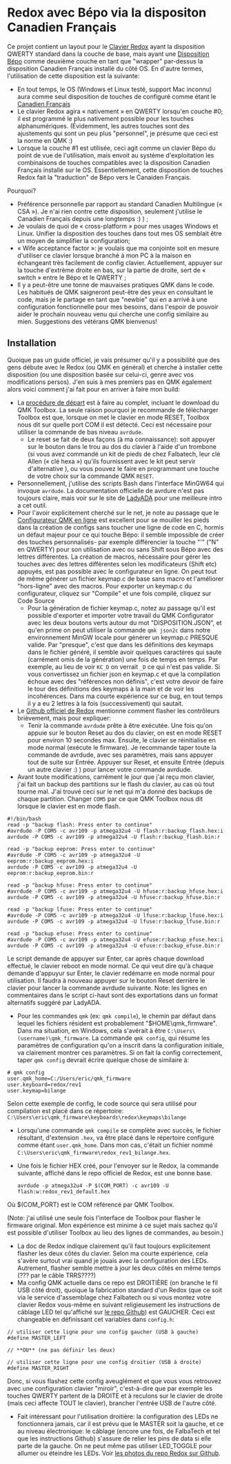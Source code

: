 # Redox avec Bépo via la dispositon Canadien Français

Ce projet contient un layout pour le [Clavier
Redox](https://github.com/mattdibi/redox-keyboard) ayant la
disposition QWERTY standard dans la couche de base, mais ayant une
[Disposition Bépo](https://bepo.fr/wiki/Accueil) comme deuxième couche
en tant que "wrapper" par-dessus la disposition Canadien Français
installé du côté OS. En d'autre termes, l'utilisation de cette
disposition est la suivante:

* En tout temps, le OS (Windows et Linux testé, support Mac inconnu)
  aura comme seul disposition de touches de configuré comme étant le
  [Canadien Français](http://kbdlayout.info/kbdca)
* Le clavier Redox agira « nativement » en QWERTY lorsqu'en couche #0;
  il est programmé le plus nativement possible pour les touches
  alphanumériques. (Évidemment, les autres touches sont des
  ajustements qui sont un peu plus "personnel", je présume que ceci
  est la norme en QMK :)
* Lorsque la couche #1 est utilisée, ceci agit comme un clavier Bépo
  du point de vue de l'utilisation, mais envoit au système
  d'exploitation les combinaisons de touches compatibles avec la
  disposition Canadien Français installé sur le OS. Essentiellement,
  cette disposition de touches Redox fait la "traduction" de
  Bépo vers le Canaiden Français.
  
Pourquoi?

* Préférence personnelle par rapport au standard Canadien Multilingue
  (« CSA »). Je n'ai rien contre cette disposition, seulement
  j'utilise le Canadien Français depuis une longtemps :) ) ;
* Je voulais de quoi de « cross-platform » pour mes usages Windows et
  Linux. Unifier la disposition des touches dans tout mes OS semblait
  être un moyen de simplifier la configuration;
* « Wife acceptance factor »: je voulais que ma conjointe soit en
  mesure d'utiliser ce clavier lorsque branché à mon PC à la maison en
  échangeant très facilement de config clavier. Actuellement, appuyer
  sur la touche d'extrème droite en bas, sur la partie de droite, sert
  de « switch » entre le Bépo et le QWERTY ;
* Il y a peut-être une tonne de mauvaises pratiques QMK dans le code.
  Les habitués de QMK saigneront peut-être des yeux en consultant le
  code, mais je le partage en tant que "newbie" qui en a arrivé à une
  configuration fonctionnelle pour mes besoins, dans l'espoir de
  pouvoir aider le prochain nouveau venu qui cherche une config
  similaire au mien. Suggestions des vétérans QMK bienvenus!


## Installation
Quoique pas un guide officiel, je vais présumer qu'il y a possibilité
que des gens débute avec le Redox (ou QMK en général) et cherche à
installer cette disposition (ou une disposition basée sur celui-ci,
genre avec vos modifications persos). J'en suis à mes premiers pas en
QMK également alors voici comment j'ai fait pour en arriver à faire
mon build:

* La [procédure de
  départ](https://beta.docs.qmk.fm/tutorial/newbs_getting_started) est
  à faire au complet, incluant le download du QMK Toolbox. La seule
  raison pourquoi je recommande de télécharger Toolbox est que,
  lorsque on met le clavier en mode RESET, Toolbox nous dit sur quelle
  port COM il est détecté. Ceci est nécessaire pour utiliser la
  commande de bas niveau `avrdude`. 
  * Le reset se fait de deux façons (à ma connaissance): soit appuyer
    sur le bouton dans le trou au dos du clavier à l'aide d'un
    trombone (si vous avez commandé un kit de pieds de chez Falbatech,
    leur clé Allen (« clé hexa ») qu'ils fournissent avec le kit peut
    servir d'alternative ), ou vous pouvez le faire en programmant une
    touche de votre choix sur la commande QMK `RESET`.
* Personnellement, j'utilise des scripts Bash dans l'interface MinGW64
  qui invoque `avrdude`. La documentation officielle de avrdure n'est
  pas toujours claire, mais voir sur le site de
  [LadyADA](http://ladyada.net/learn/avr/avrdude.html) pour une
  meilleure intro a cet outil.
* Pour l'avoir explicitement cherché sur le net, je note au passage
  que le [Configurateur QMK en ligne](https://config.qmk.fm/) est
  excellent pour se mouiller les pieds dans la création de configs
  sans toucher une ligne de code en C, hormis un défaut majeur pour ce
  qui touche Bépo: il semble impossible de créer des touches
  personnalisés- par exemple différencier la touche "'" ("N" en
  QWERTY) pour son utilisation avec ou sans Shift sous Bépo avec
  des lettres différentes. La création de macros, nécessaire pour
  gérer les touches avec des lettres différentes selon les
  modificateurs (Shift etc) appuyés, est pas possible avec le
  configurateur en ligne. On peut tout de même générer un fichier
  keymap.c de base sans macro et l'améliorer "hors-ligne" avec des
  macros. Pour exporter un keymap.c du configurateur, cliquez sur
  "Compile" et une fois compilé, cliquez sur Code Source
  * Pour la génération de fichier keymap.c, notez au passage qu'il est
    possible d'exporter et importer votre travail du QMK Configurator
    avec les deux boutons verts autour du mot "DISPOSITION.JSON", et
    qu'en prime on peut utiliser la commande `qmk json2c` dans notre
    environnement MinGW locale pour générer un keymap.c PRESQUE
    valide. Par "presque", c'est que dans les définitions des keymaps
    dans le fichier généré, il semble avoir quelques caractères qui
    saute (carrément omis de la génération) une fois de temps en
    temps. Par exemple, au lieu de voir `KC_D` on verrait `_D` ce qui
    n'est pas valide. Si vous convertissez un fichier json en keymap.c
    et que la compilation échoue avec des "références non définis",
    c'est votre devoir de faire le tour des définitions des keymaps à
    la main et de voir les incohérences. Dans ma courte expérience sur
    ce bug, en tout temps il y a eu 2 lettres à la fois
    (successivement) qui sautait.
* Le [Github officiel de
  Redox](https://github.com/mattdibi/redox-keyboard/tree/master/redox#firmware)
  mentionne comment flasher les contrôleurs brièvement, mais pour expliquer: 
  * Tenir la commande `avrdude` prête à être exécutée. Une fois qu'on
    appuie sur le bouton Reset au dos du clavier, on est en mode RESET
    pour environ 10 secondes max. Ensuite, le clavier se réinitialise
    en mode normal (exécute le firmware). Je recommande taper toute la
    commande de avrdude, avec ses paramètres, mais sans appuyer tout
    de suite sur Entrée. Appuyer sur Reset, et ensuite Entrée (depuis
    un autre clavier :) ) pour lancer votre commande avrdude.
* Avant toute modifications, carrément le jour que j'ai reçu mon
  clavier, j'ai fait un backup des partitions sur le flash du clavier,
  au cas où tout tourne mal. J'ai trouvé ceci sur le net qui m'a donné
  des backups de chaque partition. Changer `COM5` par ce que QMK
  Toolbox nous dit lorsque le clavier est en mode flash.

```
#!/bin/bash
read -p "backup flash: Press enter to continue"
#avrdude -P COM5 -c avr109 -p atmega32u4 -U flash:r:backup_flash.hex:i
avrdude -P COM5 -c avr109 -p atmega32u4 -U flash:r:backup_flash.bin:r

read -p "backup eeprom: Press enter to continue"
#avrdude -P COM5 -c avr109 -p atmega32u4 -U eeprom:r:backup_eeprom.hex:i
avrdude -P COM5 -c avr109 -p atmega32u4 -U eeprom:r:backup_eeprom.bin:r

read -p "backup hfuse: Press enter to continue"
#avrdude -P COM5 -c avr109 -p atmega32u4 -U hfuse:r:backup_hfuse.hex:i
avrdude -P COM5 -c avr109 -p atmega32u4 -U hfuse:r:backup_hfuse.bin:r

read -p "backup lfuse: Press enter to continue"
#avrdude -P COM5 -c avr109 -p atmega32u4 -U lfuse:r:backup_lfuse.hex:i
avrdude -P COM5 -c avr109 -p atmega32u4 -U lfuse:r:backup_lfuse.bin:r

read -p "backup efuse: Press enter to continue"
#avrdude -P COM5 -c avr109 -p atmega32u4 -U efuse:r:backup_efuse.hex:i
avrdude -P COM5 -c avr109 -p atmega32u4 -U efuse:r:backup_efuse.bin:r
```

Le script demande de appuyer sur Enter, car après chaque download
effectué, le clavier reboot en mode normal. Ce qui veut dire qu'à
chaque demande d'appuyur sur Enter, le clavier redémarre en mode
normal pour utilisation. Il faudra à nouveau appuyer sur le bouton
Reset derrière le clavier pour lancer la commande avrdude suivante.
Note: les lignes en commentaires dans le script ci-haut sont des
exportations dans un format alternatifs suggéré par LadyADA.


* Pour les commandes `qmk` (ex: `qmk compile`), le chemin par défaut
  dans lequel les fichiers résident est probablement
  "$HOME\qmk_firmware". Dans ma situation, en Windows, cela s'avérait
  à être `C:\Users\(username)\qmk_firmware`. La commande `qmk config`,
  qui résume les paramètres de configuration qu'on a inscrit dans la
  configuration initiale, va clairement montrer ces paramètres. Si on
  fait la config correctement, taper `qmk config` devrait écrire
  quelque chose de similaire à:

```
# qmk config
user.qmk_home=C:/Users/eric/qmk_firmware
user.keyboard=redox/rev1
user.keymap=bilange
```

Selon cette exemple de config, le code source qui sera utilisé pour
compilation est placé dans ce répertoire:
`C:\Users\eric\qmk_firmware\keyboards\redox\keymaps\bilange`

* Lorsqu'une commande `qmk compile` se complète avec succès, le
  fichier résultant, d'extension `.hex`, va être placé dans le
  répertoire configuré comme étant `user.qmk_home`. Dans mon cas,
  c'était un fichier nommé
  `C:\Users\eric\qmk_firmware\redox_rev1_bilange.hex`. 
* Une fois le fichier HEX créé, pour l'envoyer sur le Redox, la
commande suivante, affiché dans le repo officiel de Redox, est une
bonne base. 

	`avrdude -p atmega32u4 -P $(COM_PORT) -c avr109 -U flash:w:redox_rev1_default.hex`
	
Où $(COM_PORT) est le COM référencé par QMK Toolbox.

(Note: j'ai utilisé une seule fois l'interface de Toolbox pour flasher
le firmware original. Mon expérience est minime à ce sujet mais sachez
qu'il est possible d'utiliser Toolbox au lieu des lignes de commandes,
au besoin.)

* La doc de Redox indique clairement qu'il faut toujours explicitement
  flasher les deux côtés du clavier. Selon ma courte expérience, cela
  s'avère surtout vrai quand je jouais avec la configuration des LEDs.
  Autrement, flasher semble mettre à jour les deux côtés en même temps
  (??? par le câble TRRS????)
* Ma config QMK actuelle dans ce repo est DROITIÈRE (on branche le fil
  USB côté droit), quoique la fabrication standard d'un Redox (que ce
  soit via le service d'assemblage chez Falbatech ou si vous montez
  votre clavier Redox vous-même en suivant religieusement les
  instructions de câblage LED tel qu'affiché sur [le repo
  Github](https://github.com/mattdibi/redox-keyboard/tree/master/redox#assembly-guide))
  est GAUCHER. Ceci est changeable en définissant cet variables dans
  `config.h`:

```
// utiliser cette ligne pour une config gaucher (USB à gauche)
#define MASTER_LEFT

// **OU** (ne pas définir les deux)

// utiliser cette ligne pour une config droitier (USB à droite)
#define MASTER_RIGHT
```

  Donc, si vous flashez cette config aveuglément et que vous vous
  retrouvez avec une configuration clavier "miroir", c'est-à-dire que
  par exemple les touches QWERTY partent de la DROITE et à reculons
  sur le clavier de droite (mais ceci affecte TOUT le clavier),
  brancher l'entrée USB de l'autre côté.
  * Fait intéressant pour l'utilisation droitière: la configuration
    des LEDs ne fonctionnera jamais, car il est prévu que le MASTER
    soit la gauche, et ce au niveau électronique: le câblage (encore
    une fois, de FalbaTech et tel que les instructions Github)
    s'assure de relier les pins de data si elle parte de la gauche. On
    ne peut même pas utiliser LED_TOGGLE pour allumer ou éteindre les
    LEDs. Voir [les photos du repo Redox sur
    Github](https://github.com/mattdibi/redox-keyboard/tree/master/redox#rgb-underglow).
